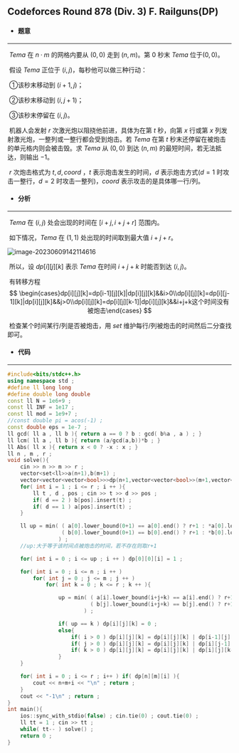 ## Codeforces Round 878 (Div. 3) F. Railguns(DP)

-  #### 题意

--------

​		$Tema$ 在 $n·m$ 的网格内要从 $(0,0)$ 走到 $(n,m)$。第 $0$ 秒末 $Tema$ 位于$(0,0)$。

​		假设 $Tema$ 正位于 $(i,j)$，每秒他可以做三种行动：	

​		①该秒末移动到 $(i+1,j)$；

​		②该秒末移动到 $(i,j+1)$；

​		③该秒末停留在 $(i,j)$。

​		机器人会发射 $r$ 次激光炮以阻挠他前进，具体为在第 $t$ 秒，向第 $x$ 行或第 $x$ 列发射激光炮，一整列或一整行都会受到炮击。若 $Tema$ 在第 $t$ 秒末还停留在被炮击的单元格内则会被击毁。求 $Tema$ 从 $(0,0)$ 到达 $(n,m)$ 的最短时间，若无法抵达，则输出 $-1$。

​		$r$ 次炮击格式为 $t,d,coord$ ，$t$ 表示炮击发生的时间，$d$ 表示炮击方式($d=1$ 时攻击一整行，$d=2$ 时攻击一整列)，$coord$ 表示攻击的是具体哪一行/列。

- #### 分析 

------

​		$Tema$ 在 $(i,j)$ 处会出现的时间在 $[i+j,i+j+r]$ 范围内。

​		如下情况，$Tema$ 在 $(1,1)$ 处出现的时间取到最大值 $i+j+r$。



![image-20230609142114616](C:\Users\杨阳\AppData\Roaming\Typora\typora-user-images\image-20230609142114616.png)

​		所以，设 $dp[i][j][k]$ 表示 $Tema$ 在时间 $i+j+k$ 时能否到达 $(i,j)$。

​		有转移方程
$$
\begin{cases}dp[i][j][k]=dp[i-1][j][k]|dp[i][j][k]&&i>0\\dp[i][j][k]=dp[i][j-1][k]|dp[i][j][k]&&j>0\\dp[i][j][k]=dp[i][j][k-1]|dp[i][j][k]&&i+j+k这个时间没有被炮击\end{cases}
$$

​		检查某个时间某行/列是否被炮击，用 $set$ 维护每行/列被炮击的时间然后二分查找即可。

- #### 代码

-------

```cpp
#include<bits/stdc++.h>
using namespace std ;
#define ll long long
#define double long double
const ll N = 1e6+9 ;
const ll INF = 1e17 ;
const ll mod = 1e9+7 ;
//const double pi = acos(-1) ;
const double eps = 1e-7 ;
ll gcd( ll a , ll b ){ return a == 0 ? b : gcd( b%a , a ) ; }
ll lcm( ll a , ll b ){ return (a/gcd(a,b))*b ; }
ll Abs( ll x ){ return x < 0 ? -x : x ; }
ll n , m , r ;
void solve(){
    cin >> n >> m >> r ;
    vector<set<ll>>a(n+1),b(m+1) ;
    vector<vector<vector<bool>>>dp(n+1,vector<vector<bool>>(m+1,vector<bool>(r+10,0))) ;
    for( int i = 1 ; i <= r ; i ++ ){
        ll t , d , pos ; cin >> t >> d >> pos ;
        if( d == 2 ) b[pos].insert(t) ;
        if( d == 1 ) a[pos].insert(t) ;
    }

    ll up = min( ( a[0].lower_bound(0+1) == a[0].end() ? r+1 : *a[0].lower_bound(0+1) ) ,
                 ( b[0].lower_bound(0+1) == b[0].end() ? r+1 : *b[0].lower_bound(0+1) )
                ) ;
    //up:大于等于该时间点被炮击的时间，若不存在则取r+1

    for( int i = 0 ; i <= up ; i ++ ) dp[0][0][i] = 1 ;

    for( int i = 0 ; i <= n ; i ++ )
        for( int j = 0 ; j <= m ; j ++ )
            for( int k = 0 ; k <= r ; k ++ ){

                up = min( ( a[i].lower_bound(i+j+k) == a[i].end() ? r+1 : *a[i].lower_bound(i+j+k)-i-j ) ,
                          ( b[j].lower_bound(i+j+k) == b[j].end() ? r+1 : *b[j].lower_bound(i+j+k)-i-j )
                        ) ;

                if( up == k ) dp[i][j][k] = 0 ;
                else{
                    if( i > 0 ) dp[i][j][k] = dp[i][j][k] | dp[i-1][j][k] ;
                    if( j > 0 ) dp[i][j][k] = dp[i][j][k] | dp[i][j-1][k] ;
                    if( k > 0 ) dp[i][j][k] = dp[i][j][k] | dp[i][j][k-1] ;
                }
    }

    for( int i = 0 ; i <= r ; i++ ) if( dp[n][m][i] ){
        cout << n+m+i << "\n" ; return ;
    }
    cout << "-1\n" ; return ;
}
int main(){
    ios::sync_with_stdio(false) ; cin.tie(0) ; cout.tie(0) ;
    ll tt = 1 ; cin >> tt ;
    while( tt-- ) solve() ;
    return 0 ;
}

```

